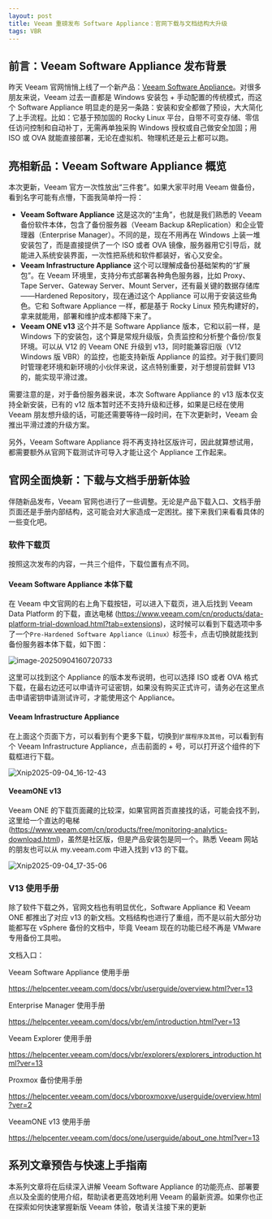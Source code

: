 ```yaml
---
layout: post
title: Veeam 重磅发布 Software Appliance：官网下载与文档结构大升级 
tags: VBR
---
```




## 前言：Veeam Software Appliance 发布背景

昨天 Veeam 官网悄悄上线了一个新产品：[Veeam Software Appliance](https://www.veeam.com/blog/veeam-software-appliance.html)。对很多朋友来说，Veeam 过去一直都是 Windows 安装包 + 手动配置的传统模式，而这个 Software Appliance 明显走的是另一条路：安装和安全都做了预设，大大简化了上手流程。比如：它基于预加固的 Rocky Linux 平台，自带不可变存储、零信任访问控制和自动补丁，无需再单独采购 Windows 授权或自己做安全加固；用 ISO 或 OVA 就能直接部署，无论在虚拟机、物理机还是云上都可以跑。



## 亮相新品：Veeam Software Appliance 概览

本次更新，Veeam 官方一次性放出“三件套”。如果大家平时用 Veeam 做备份，看到名字可能有点懵，下面我简单捋一捋：

- **Veeam Software Appliance**
这是这次的“主角”，也就是我们熟悉的 Veeam 备份软件本体，包含了备份服务器（Veeam Backup &Replication）和企业管理器（Enterprise Manager）。不同的是，现在不用再在 Windows 上装一堆安装包了，而是直接提供了一个 ISO 或者 OVA 镜像，服务器用它引导后，就能进入系统安装界面，一次性把系统和软件都装好，省心又安全。
- **Veeam Infrastructure Appliance**
这个可以理解成备份基础架构的“扩展包”。在 Veeam 环境里，支持分布式部署各种角色服务器，比如 Proxy、Tape Server、Gateway Server、Mount Server，还有最关键的数据存储库——Hardened Repository，现在通过这个 Appliance 可以用于安装这些角色。它和 Software Appliance 一样，都是基于 Rocky Linux 预先构建好的，拿来就能用，部署和维护成本都降下来了。
- **Veeam ONE v13**
这个并不是 Software Appliance 版本，它和以前一样，是 Windows 下的安装包，这个算是常规升级版，负责监控和分析整个备份/恢复环境。可以从 V12 的 Veeam ONE 升级到 v13，同时能兼容旧版（V12 Windows 版 VBR）的监控，也能支持新版 Appliance 的监控。对于我们要同时管理老环境和新环境的小伙伴来说，这点特别重要，对于想提前尝鲜 V13 的，能实现平滑过渡。

需要注意的是，对于备份服务器来说，本次 Software Appliance 的 v13 版本仅支持全新安装，已有的 v12 版本暂时还不支持升级和迁移，如果是已经在使用 Veeam 朋友想升级的话，可能还需要等待一段时间，在下次更新时，Veeam 会推出平滑过渡的升级方案。

另外，Veeam Software Appliance 将不再支持社区版许可，因此就算想试用，都需要额外从官网下载测试许可导入才能让这个 Appliance 工作起来。



## 官网全面焕新：下载与文档手册新体验

伴随新品发布，Veeam 官网也进行了一些调整。无论是产品下载入口、文档手册页面还是手册内部结构，这可能会对大家造成一定困扰。接下来我们来看看具体的一些变化吧。

### 软件下载页

按照这次发布的内容，一共三个组件，下载位置有点不同。

#### Veeam Software Appliance 本体下载

在 Veeam 中文官网的右上角下载按钮，可以进入下载页，进入后找到 Veeam Data Platform 的下载，直达电梯 (https://www.veeam.com/cn/products/data-platform-trial-download.html?tab=extensions)，这时候可以看到下载选项中多了一个`Pre-Hardened Software Appliance（Linux）`标签卡，点击切换就能找到备份服务器本体下载，如下图：

![image-20250904160720733](https://s2.loli.net/2025/09/04/6zKVev3XusdPBcZ.png)

这里可以找到这个 Appliance 的版本发布说明，也可以选择 ISO 或者 OVA 格式下载，在最右边还可以申请许可证密钥，如果没有购买正式许可，请务必在这里点击申请密钥申请测试许可，才能使用这个 Appliance。



#### Veeam Infrastructure Appliance

在上面这个页面下方，可以看到有个更多下载，切换到`扩展程序及其他`，可以看到有个 Veeam Infrastructure Appliance，点击前面的 + 号，可以打开这个组件的下载框进行下载。

![Xnip2025-09-04_16-12-43](https://s2.loli.net/2025/09/04/swqNxkVcCljIQBe.png)



#### VeeamONE v13

Veeam ONE 的下载页面藏的比较深，如果官网首页直接找的话，可能会找不到，这里给一个直达的电梯 (https://www.veeam.com/cn/products/free/monitoring-analytics-download.html)，虽然是社区版，但是产品安装包是同一个。熟悉 Veeam 网站的朋友也可以从 my.veeam.com 中进入找到 v13 的下载。

![Xnip2025-09-04_17-35-06](https://s2.loli.net/2025/09/04/FR9mAehSBdMwX8b.png)



### V13 使用手册

除了软件下载之外，官网文档也有明显优化，Software Appliance 和 Veeam ONE 都推出了对应 v13 的新文档。文档结构也进行了重组，而不是以前大部分功能都写在 vSphere 备份的文档中，毕竟 Veeam 现在的功能已经不再是 VMware 专用备份工具啦。



文档入口：

Veeam Software Appliance 使用手册

https://helpcenter.veeam.com/docs/vbr/userguide/overview.html?ver=13

Enterprise Manager 使用手册

https://helpcenter.veeam.com/docs/vbr/em/introduction.html?ver=13

Veeam Explorer 使用手册

https://helpcenter.veeam.com/docs/vbr/explorers/explorers_introduction.html?ver=13

Proxmox 备份使用手册

https://helpcenter.veeam.com/docs/vbproxmoxve/userguide/overview.html?ver=2

VeeamONE v13 使用手册

https://helpcenter.veeam.com/docs/one/userguide/about_one.html?ver=13





## 系列文章预告与快速上手指南

本系列文章将在后续深入讲解 Veeam Software Appliance 的功能亮点、部署要点以及全面的使用介绍，帮助读者更高效地利用 Veeam 的最新资源。如果你也正在探索如何快速掌握新版 Veeam 体验，敬请关注接下来的更新







